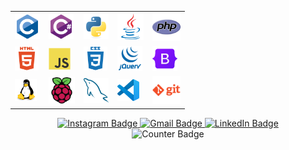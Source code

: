 <div id="language" align="center">
    <table>
        <tr>
            <td>
                <img src="https://github.com/devicons/devicon/blob/master/icons/c/c-original.svg"
                     title="C" alt="C" width="40" height="40" />
            </td>
            <td>
                <img src="https://github.com/devicons/devicon/blob/master/icons/csharp/csharp-original.svg"
                     title="C#" alt="C#" width="40" height="40" />
            </td>
            <td>
                <img src="https://github.com/devicons/devicon/blob/master/icons/python/python-original.svg"
                     title="python" alt="python" width="40" height="40" />
            </td>
            <td>
                <img src="https://github.com/devicons/devicon/blob/master/icons/java/java-original.svg" 
                     title="java" alt="java" width="42" height="42" />
            </td>
            <td>
                <img src="https://github.com/devicons/devicon/blob/master/icons/php/php-original.svg"
                     title="php" alt="php" width="45" height="45" />
            </td>
        </tr>
        <tr>
            <td>
                <img src="https://github.com/devicons/devicon/blob/master/icons/html5/html5-plain-wordmark.svg"
                     title="HTML5" alt="HTML" width="38" height="38" />
            </td>
            <td>
                <img src="https://github.com/devicons/devicon/blob/master/icons/javascript/javascript-original.svg"
                     title="JavaScript" alt="JavaScript" width="35" height="35" />
            </td>
            <td>
                <img src="https://github.com/devicons/devicon/blob/master/icons/css3/css3-plain-wordmark.svg"
                     title="CSS3" alt="CSS" width="38" height="38" />
            </td>
            <td>
                <img src="https://github.com/devicons/devicon/blob/master/icons/jquery/jquery-plain-wordmark.svg"
                     title="Jquery" alt="Jquery" width="40" height="40" />
            </td>
            <td>
                <img src="https://github.com/devicons/devicon/blob/master/icons/bootstrap/bootstrap-original.svg"
                     title="BootStrap" alt="BootStrap" width="40" height="40" />
            </td>
        </tr>
        <tr>
            <td>
                <img src="https://github.com/devicons/devicon/blob/master/icons/linux/linux-original.svg"
                     title="Linux" alt="Linux" width="35" height="35" />
            </td>
            <td>
                <img src="https://github.com/devicons/devicon/blob/master/icons/raspberrypi/raspberrypi-original.svg"
                     title="RaspberryPi" alt="RaspberryPi" width="42" height="42" />
            </td>
            <td>
                <img src="https://github.com/devicons/devicon/blob/master/icons/mysql/mysql-original.svg"
                     title="MySQL" alt="MySQL" width="40" height="40" />
            </td>          
            <td>
                <img src="https://github.com/devicons/devicon/blob/master/icons/vscode/vscode-original.svg"
                     title="VsCode" alt="VsCode" width="35" height="35" />
            </td>
            <td>
                <img src="https://github.com/devicons/devicon/blob/master/icons/git/git-plain-wordmark.svg"
                     title="Git" alt="Git" width="45" height="45" />
            </td>
        </tr>
    </table>
</div>

<div id="badges" align="center">
    <a href="https://www.instagram.com/al3modo">
        <img src="https://img.shields.io/badge/Instagram-purple?style=for-the-badge&logo=instagram&logoColor=white" alt="Instagram Badge" />
    </a>
    <a href="mailto:alessiomodo2004@gmail.com">
        <img src="https://img.shields.io/badge/Gmail-red?style=for-the-badge&logo=gmail&logoColor=white" alt="Gmail Badge" />
    </a>
    <a href="https://www.linkedin.com/in/alessiomodonesi">
        <img src="https://img.shields.io/badge/LinkedIn-blue?style=for-the-badge&logo=linkedin&logoColor=white" alt="LinkedIn Badge" />
    </a>
</div>

<div id="counter" align="center">
    <img src="https://komarev.com/ghpvc/?username=alessiomodonesi&style=for-the-badge&color=red" alt="Counter Badge"/>
</div>
